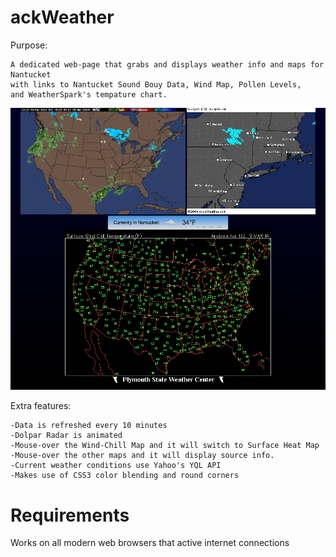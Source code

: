 ackWeather
=====
Purpose: 

	A dedicated web-page that grabs and displays weather info and maps for Nantucket 
	with links to Nantucket Sound Bouy Data, Wind Map, Pollen Levels, 
	and WeatherSpark's tempature chart.

<img src="https://github.com/xeoron/ackWeather/blob/master/images/sample.png?raw=true"/>

Extra features:

	-Data is refreshed every 10 minutes
	-Dolpar Radar is animated
	-Mouse-over the Wind-Chill Map and it will switch to Surface Heat Map
	-Mouse-over the other maps and it will display source info.
	-Current weather conditions use Yahoo's YQL API
	-Makes use of CSS3 color blending and round corners
	
Requirements
=====
Works on all modern web browsers that active internet connections

	

